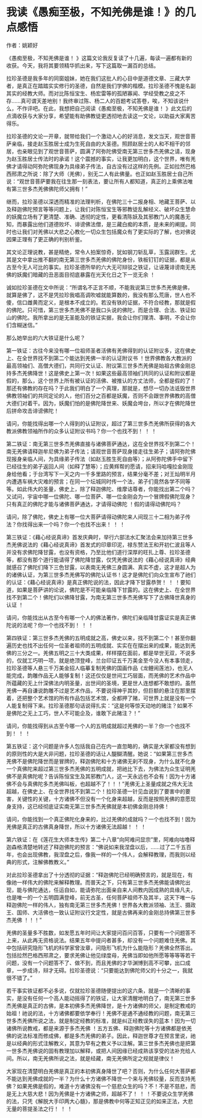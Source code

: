 # 我读《愚痴至极，不知羌佛是谁！》的几点感悟

作者：姚颖好 



《愚痴至极，不知羌佛是谁！ 》这篇文论我反复读了十几遍，每读一遍都有新的收获。今天，我将其要领精华抓出来，写下这篇取一漏百的总结。

拉珍圣德是我多年的同窗姐妹，她在我们这批人的心目中是道德文章、三藏大学者，是真正在踏踏实实修行的圣德，自然是我们学佛的楷模。拉珍圣德不愧是名副其实的经教大师。而对比陈恒宝生、杨宏雷等的孤陋寡闻、学经受教之皮之不存……真可谓天差地别！我终审过陈、杨二人的百题考试答卷，唉，不知该说什么，不作评吧。在此，我想把自己阅读《愚痴至极，不知羌佛是谁！ 》此文后的点滴收获与大家分享，希望能有助佛教徒更透彻地去读这一文论，以助益大家离苦得乐。

拉珍圣德的文论一开章，就带给我们一个激动人心的好消息，发文当天，观世音菩萨亲临，接走赵玉胜居士成为生死自由的大圣德。照顾赵居士的人和不相干的邻居，也亲眼见到了观世音菩萨，圆满了阿弥陀佛受南无第三世多杰羌佛之请，现身为赵玉胜居士传法时的承诺！这个震撼的事实，让我更加明白，这个世界，唯有羌佛才请得动阿弥陀佛现身为具缘弟子传法，自古没有过这样的先例。正如拉然巴格西邢肃之所说：除了大师（羌佛），别无二人有此佛量。也正如赵玉胜居士自己所说：“观世音菩萨要我在往生那一刻表法，要让所有人都知道，真正的上乘佛法唯有第三世多杰羌佛佛陀师父拥有！”

继而，拉珍圣德以深透而精准的法理判析，在佛陀三十二报身相、地藏王菩萨、以及释迦佛陀预言等等问题上，让我们对陈恒宝生等邪教徒乱解经义、破坏众生慧命的妖魔立场有了更清楚、准确、透彻的定性，更看清陈妖及其邪教门人的魔愚无知，而暴露出他们道德败坏、诽谤佛法僧，是三藏白痴的本质，是未来的阐提。同时也让我们对羌佛以大悲之心教化一切众生包括魔众有了更实际的了解，也对佛说因果正理有了更正确的判别析鉴。 

其文论正理说教，甚是精绝，常令人拍案惊奇，犹如钢刀斩乱草，玉露润群生。尤其是文中拿出推不翻的南无第三世多杰羌佛的佛陀身份，铁板钉钉的证据，都是从古至今无人可比的事实。拉珍圣德所举的六大无可辩驳之铁证，让诬蔑诽谤南无羌佛的妖魔们暗藏的丑恶面目彻底暴露在光天化日之下一览无余 ！ 

诚如拉珍圣德在文中所说：“所谓名不正言不顺，不能我说第三世多杰羌佛是佛，就算是佛了，这不是凭拉珍我唱高调吹嘘就能算数的，我没有那么荒唐，世人也不傻，信口雌黄而定义，是根本不成立的。若没有铁的证据，不符合经教，那就是假的佛陀。只可惜，第三世多杰羌佛不是我口头说的佛陀，而是合理、合法、铁证如山的佛陀。我所拿出的是无圣能及的铁证实据，我会让你们理清、事明，不会让你们含糊迷信。” 

那么她举出的六大铁证是什么呢？ 

第一铁证：古往今来没有哪一位祖师圣者活佛有羌佛得到的认证附议多，这在佛史上、在全世界找不到第二个能达到羌佛一半的认证附议书 ！世界佛教各大教派的最高领袖们、高僧大德们，共同行文认证、附议第三世多杰羌佛是始祖古佛金刚总持多杰羌佛降世！这是佛史上第一次！如果这些最高领袖们共同的认证和附议都是假的，那么，这个世界上所有被认证的活佛、被推认的方丈法师，全都是假的了！那还有佛教的存在吗？于此我们明白了一个真理，那就是，想尽一切办法诋毁世界佛教领袖们的共同定论的人，他们百分之百都是妖魔，否则不会跟世界佛教的高僧大德们对着干。因为，妖魔们怕的是佛陀降世来、妖魔会垮台，所以才在佛陀降世后拼命攻击诽谤佛陀！

请问，你能找得出哪一个人得到的认证附议，超过了第三世多杰羌佛所获得的各大教派佛教领袖所作的众多认证附议书吗？你一个也找不到！ ！ ！

第二铁证：南无第三世多杰羌佛直接与诸佛菩萨通达，这在全世界找不到第二个！南无羌佛请释迦牟尼佛为弟子传法；请观世音菩萨现身接走往生弟子；请阿弥陀佛现报身亲临人间，为具缘弟子传法（如赵玉胜生死自由等）；从阿弥陀佛手中留下已经往生的弟子返回人间（如释了慧等）；应黄辉帮的愿请，招来玛哈嘎拉金刚现身给他看；于台湾写下一天之内一千多里路的预言，结果分毫不差；对王灿明半月内遭遇车祸大灾难的预言；在同一个坛城同时传一个法，弟子们竟然各学不同等等。如此伟大的圣量，佛史上，除了释迦佛陀、维摩诘尊者，你能找出第二个吗？又试问，宇宙中哪一位佛陀、哪一位菩萨、哪一位金刚会为一个冒牌假佛陀现身？只有真正的佛陀才能与诸佛菩萨通达，才请得动佛陀 ！假的请得动佛陀吗？

请问，除了佛陀，佛史上有哪一位大菩萨请得动佛陀来人间现三十二相为弟子传法？你找得出来一个吗？你一个也找不出来！ ！ ！ 

第三铁证：《藉心经说真谛》首发庆典时，举行六部法水汇聚法会来加持第三世多杰羌佛说法的《藉心经说真谛》首发式的印章印泥，禄东赞法王和开初仁波且等人并没有求佛陀降甘露，也没有资格，乃至比他们道行深厚的旺扎上尊、拉珍圣德等，都没有那个道行能请得了佛陀降甘露，仅凭羌佛说法的《藉心经说真谛》经典就感召了佛陀们降下三色甘露，以表南无羌佛三身圆满、真实不虚，这才是超人为的诸佛认证，为第三世多杰羌佛写的佛陀认证书！这才是佛陀们向众生宣布了祂们的认证：《藉心经说真谛》是真正佛陀说的法，因此才降下甘露恭贺！ ！ ！要知道，如果是菩萨讲的论说，佛陀是不可能亲临降下甘露的。这在佛史上、在全世界找不到第二个！佛陀们以佛降甘露，为南无第三世多杰羌佛写下了古佛降世真身的认证 ！ 

请问，你能找出从古至今有哪一个人的佛法著作，佛陀们亲临降甘露证实是真正佛陀说的法呢？你一个也找不到！ ！ ！ 

第四铁证：第三世多杰羌佛的五明成就之高，佛史以来，找不到第二个！甚至你翻遍历史也找不出任何一位圣者祖师的五明成就、实实在在摆出来的成果，能达到羌佛的三分之一。羌佛五明之三十大类成果，样样摆在面前，都是举世无双，不说多的，仅就工巧明一项，就是绝顶登峰，兰台印证五千万美金至今没人有本事领走，拉珍圣德等人悬三千万美金招人临摹复制羌佛的国画作品《龙鲤闹莲池》，也无人能完成，韵雕作品无人能够复制！这还仅仅是世间工巧层面，而羌佛的艺术作品中所蕴藏的无上什深佛法内明圣量，出世间的圣境，更是世人连想都不敢想的。虽然羌佛一再自谦说韵雕不过是艺术作品，不要说得神乎其妙，但巨额的悬注在那里摆着，还把整个艺术馆的所有作品包括艺术馆，全都押了赌，可世界上就是没有一个人能复制得下来。拉珍圣德那句话说得扎实：“这是何等惊天动地的赌注？如果不是佛陀之无上工巧，世人不可能企及，谁敢下此赌注？！” 

请问，你能找得到从古至今哪一个人的五明成就超过羌佛的一半？你一个也找不到！ ！ ！

第五铁证：这个问题是许多人包括我自己在内一直忽略的，确实是大家都没有想到的原则性的大是大非问题，拉珍圣德的话让人醍醐清醒。她说：“如果第三世多杰羌佛不是佛陀降世而是冒牌的，释迦佛陀和十方诸佛无刹不现身，为什么就不化身一个真佛陀来超过第三世多杰羌佛的五明成就，把祂比下去，为佛法为众生证明羌佛不是真佛陀呢？告诉陈恒宝生及其邪教门人，这一天永远也不会有！因为十方诸佛不会与真佛陀多杰羌佛叫板，也超越不了！！！”羌佛无上圣量成就之伟大无法超越，在佛史上、在全世界找不到第二个！拉珍圣德一针见血说到了要害中的要害，关键性的关键，十方诸佛不但没有一个化身来超越，反而是按照羌佛的意愿现身支持，这已经彻底证实南无第三世多杰羌佛就是本初佛金刚总持佛！

请问，你能找到一个真正佛陀化身来的，比过羌佛的成就吗？一个也找不到！因为羌佛是真正的古佛真身降世，所以十方诸佛无法超越！ ！ ！

第六铁证：在《莲花生大师本生传》第二十八章“向阿难问显宗”里，阿难向咕噜释迦森格清楚地转述了释迦佛陀的预言：“佛说如来我涅盘以后，……过了二千五百年，也会出现佛教，我涅盘之后，像我一样的一个伟人，会解释教理，而我则以经典的形式，注解佛教教义。”

对此拉珍圣德拿出了十分透彻的证据：“释迦佛陀已经明确预言的，就是现在，有像祂一样伟大的佛陀来解释教理。而普天之下，只有第三世多杰羌佛能请佛陀出现，能与佛陀通达，任运自如，能请弥陀出面亲自来人间教内因成熟的具缘凡夫，也是唯一的一个五明圆满登峰，前无古圣，任何菩萨祖师不及其半，这天下唯一与释迦佛陀一样的伟人，独有南无第三世多杰羌佛！世界各大教派领袖、法王、摄政王、国师、大活佛也一致认证附议行文定性，就是古佛再来的金刚总持佛第三世多杰羌佛 ！！！” 

羌佛的圣量多不胜数，如发愿五年时间让大家提问百问百答，只要有一个问题答不上来，从此再无资格说法。结果五年中提问者甚多，却没有一个问题难住羌佛。其中包括研究隐形飞机的科学家曾汝章，问隐形飞机为什么能隐形？羌佛全然答出。包括拉然巴格西邢肃之，要求羌佛让他见绿度母，羌佛当即如他所愿等等等等若干问题，没有一个问题答不了、做不到，而且羌佛的才华渊博到高不可攀，出口成章，一步成诗，辩才无碍。拉珍圣德说：“只要能达到佛陀师父的十分之一，我就很不错了。”

若干事实铁证都不必多说，仅就拉珍圣德随便提出的这六条，就是一个清晰的事实，是没有任何一个高人能动摇得了的铁证，让大家清醒地明白了，南无第三世多杰羌佛是真正的古佛，是本初佛多杰羌佛降世，是十方诸佛的师父，是制定教戒的始祖！祂说的法，十方诸佛都要依学奉行！羌佛不是通不通经教的问题，南无第三世多杰羌佛所说之法，就是制定经教的标准，就是纠正经教误失的蓝本！因为一切诸佛所说教戒，都是来源于多杰羌佛 ！五方五佛、释迦佛陀等十方诸佛都是依羌佛的说法标准而修成佛，都是多杰羌佛的弟子。因此，释迦世尊才在预言里说，祂是以经典的形式注解教义，其意为早有之教义予以注解。第三世多杰羌佛也是把第一世多杰羌佛说的固有教理加以解释，或把人间因缘已经成熟该享受的法补充给人间。所以，南无羌佛所说之法，就是经藏，南无羌佛所定之规就是律仪！ 

大家现在清楚明白羌佛是真正的本初佛真身降世了吧？否则，为什么任何大菩萨都不能达到羌佛成就的一半？为什么十方诸佛不降世一个来与羌佛较量，反而支持羌佛？如果羌佛是假的，难道十方诸佛没有一个慈悲众生的吗？不！不是不慈悲，而是无上大慈大悲！因为羌佛是十方诸佛之师，超越不了！ ！ ！不要说众生学羌佛的法，只凭《解脱大手印两大心髓》，那是佛教中何等正知正见的如来正法，大悲无量的菩提圣法之行！ ！ ！